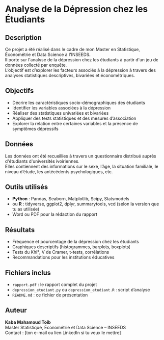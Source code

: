 # Analyse de la Dépression chez les Étudiants

## Description
Ce projet a été réalisé dans le cadre de mon Master en Statistique, Économétrie et Data Science à l'INSEEDS.  
Il porte sur l'analyse de la dépression chez les étudiants à partir d'un jeu de données collecté par enquête.  
L’objectif est d’explorer les facteurs associés à la dépression à travers des analyses statistiques descriptives, bivariées et économétriques.

## Objectifs
- Décrire les caractéristiques socio-démographiques des étudiants
- Identifier les variables associées à la dépression
- Réaliser des statistiques univariées et bivariées
- Appliquer des tests statistiques et des mesures d’association
- Explorer la relation entre certaines variables et la présence de symptômes dépressifs

## Données
Les données ont été recueillies à travers un questionnaire distribué auprès d'étudiants d'universités ivoiriennes.  
Elles contiennent des informations sur le sexe, l’âge, la situation familiale, le niveau d’étude, les antécédents psychologiques, etc.

## Outils utilisés
- **Python** : Pandas, Seaborn, Matplotlib, Scipy, Statsmodels
- ou **R** : tidyverse, ggplot2, dplyr, summarytools, vcd (selon la version que tu as utilisée)
- Word ou PDF pour la rédaction du rapport

## Résultats
- Fréquence et pourcentage de la dépression chez les étudiants
- Graphiques descriptifs (histogrammes, barplots, boxplots)
- Tests du Khi², V de Cramer, t-tests, corrélations
- Recommandations pour les institutions éducatives

## Fichiers inclus
- `rapport.pdf` : le rapport complet du projet
- `depression_etudiant.py` ou `depression_etudiant.R` : script d’analyse
- `README.md` : ce fichier de présentation

## Auteur
**Kaba Mahamoud Toib**  
Master Statistique, Économétrie et Data Science – INSEEDS  
Contact : [ton e-mail ou lien LinkedIn si tu veux le mettre]
